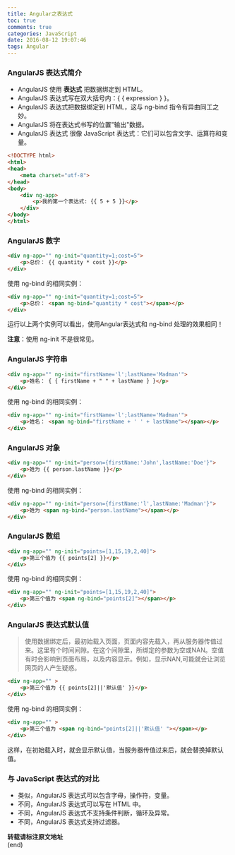 ```yaml
---
title: Angular之表达式
toc: true
comments: true
categories: JavaScript
date: 2016-08-12 19:07:46
tags: Angular
---
```


### AngularJS 表达式简介
* AngularJS 使用 **表达式** 把数据绑定到 HTML。
* AngularJS 表达式写在双大括号内：{ { expression } }。
* AngularJS 表达式把数据绑定到 HTML，这与 ng-bind 指令有异曲同工之妙。
* AngularJS 将在表达式书写的位置"输出"数据。
* AngularJS 表达式 很像 JavaScript 表达式：它们可以包含文字、运算符和变量。
<!-- more -->
```html
<!DOCTYPE html>
<html>
<head>
    <meta charset="utf-8">
</head>
<body>
    <div ng-app>
        <p>我的第一个表达式: {{ 5 + 5 }}</p>
    </div>
</body>
</html>
```

### AngularJS 数字

```html
<div ng-app="" ng-init="quantity=1;cost=5">
    <p>总价： {{ quantity * cost }}</p>
</div>
```

使用 ng-bind 的相同实例：

```html
<div ng-app="" ng-init="quantity=1;cost=5">
    <p>总价： <span ng-bind="quantity * cost"></span></p>
</div>
```
运行以上两个实例可以看出，使用Angular表达式和 ng-bind 处理的效果相同！

**注意**：使用 ng-init 不是很常见。

### AngularJS 字符串

```html
<div ng-app="" ng-init="firstName='l';lastName='Madman'">
    <p>姓名： { { firstName + " " + lastName } }</p>
</div>
```
使用 ng-bind 的相同实例：

```html
<div ng-app="" ng-init="firstName='l';lastName='Madman'">
    <p>姓名： <span ng-bind="firstName + ' ' + lastName"></span></p>
</div>
```

### AngularJS 对象

```html
<div ng-app="" ng-init="person={firstName:'John',lastName:'Doe'}">
    <p>姓为 {{ person.lastName }}</p>
</div>
```
使用 ng-bind 的相同实例：

```html
<div ng-app="" ng-init="person={firstName:'l',lastName:'Madman'}">
    <p>姓为 <span ng-bind="person.lastName"></span></p>
</div>
```
### AngularJS 数组

```html
<div ng-app="" ng-init="points=[1,15,19,2,40]">
    <p>第三个值为 {{ points[2] }}</p>
</div>
```
使用 ng-bind 的相同实例：

```html
<div ng-app="" ng-init="points=[1,15,19,2,40]">
    <p>第三个值为 <span ng-bind="points[2]"></span></p>
</div>
```

### AngularJS 表达式默认值
>使用数据绑定后，最初始载入页面，页面内容先载入，再从服务器传值过来。这里有个时间间隙。在这个间隙里，所绑定的参数为空或NAN。空值有时会影响到页面布局，以及内容显示。例如，显示NAN,可能就会让浏览网页的人产生疑惑。

```html
<div ng-app="" >
    <p>第三个值为 {{ points[2]||'默认值' }}</p>
</div>
```
使用 ng-bind 的相同实例：

```html
<div ng-app="" >
    <p>第三个值为 <span ng-bind="points[2]||'默认值' "></span></p>
</div>
```
这样，在初始载入时，就会显示默认值，当服务器传值过来后，就会替换掉默认值。

### 与 JavaScript 表达式的对比
* 类似，AngularJS 表达式可以包含字母，操作符，变量。
* 不同，AngularJS 表达式可以写在 HTML 中。
* 不同，AngularJS 表达式不支持条件判断，循环及异常。
* 不同，AngularJS 表达式支持过滤器。

**转载请标注原文地址**                           
(end)